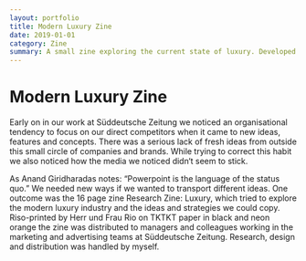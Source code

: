 ```yaml
---
layout: portfolio
title: Modern Luxury Zine
date: 2019-01-01
category: Zine
summary: A small zine exploring the current state of luxury. Developed to test a different method of communicating research throughout a complex organisation, the zine also offered up questions and different strategic directions.s 
---
```

# Modern Luxury Zine
Early on in our work at Süddeutsche Zeitung we noticed an organisational tendency to focus on our direct competitors when it came to new ideas, features and concepts. There was a serious lack of fresh ideas from outside this small circle of companies and brands. While trying to correct this habit we also noticed how the media we noticed didn‘t seem to stick.

As Anand Giridharadas notes: “Powerpoint is the language of the status quo.” We needed new ways if we wanted to transport different ideas. One outcome was the 16 page zine Research Zine: Luxury, which tried to explore the modern luxury industry and the ideas and strategies we could copy. Riso-printed by Herr und Frau Rio on TKTKT paper in black and neon orange the zine was distributed to managers and colleagues working in the marketing and advertising teams at Süddeutsche Zeitung.
Research, design and distribution was handled by myself.